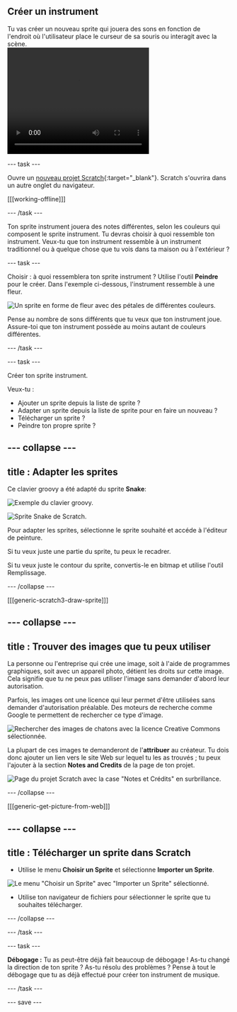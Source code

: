 ## Créer un instrument

<div style="display: flex; flex-wrap: wrap">
<div style="flex-basis: 200px; flex-grow: 1; margin-right: 15px;">
Tu vas créer un nouveau sprite qui jouera des sons en fonction de l'endroit où l'utilisateur place le curseur de sa souris ou interagit avec la scène.
</div>
<div>
 <video width="320" height="240" controls>
  <source src="images/step-2-demo.mp4" type="video/mp4">
  Ton navigateur ne prend pas en charge le format de vidéo mp4.
</video> 
</div>
</div>

--- task ---

Ouvre un [nouveau projet Scratch](http://rpf.io/scratch-new){:target="_blank"}. Scratch s'ouvrira dans un autre onglet du navigateur.

[[[working-offline]]]

--- /task ---

Ton sprite instrument jouera des notes différentes, selon les couleurs qui composent le sprite instrument. Tu devras choisir à quoi ressemble ton instrument. Veux-tu que ton instrument ressemble à un instrument traditionnel ou à quelque chose que tu vois dans ta maison ou à l'extérieur ?

--- task ---

Choisir : à quoi ressemblera ton sprite instrument ? Utilise l'outil **Peindre** pour le créer. Dans l'exemple ci-dessous, l'instrument ressemble à une fleur.

![Un sprite en forme de fleur avec des pétales de différentes couleurs.](images/flower.png)

Pense au nombre de sons différents que tu veux que ton instrument joue. Assure-toi que ton instrument possède au moins autant de couleurs différentes.

--- /task ---

--- task ---

Créer ton sprite instrument.

Veux-tu :
- Ajouter un sprite depuis la liste de sprite ?
- Adapter un sprite depuis la liste de sprite pour en faire un nouveau ?
- Télécharger un sprite ?
- Peindre ton propre sprite ?

--- collapse ---
---
title : Adapter les sprites
---

Ce clavier groovy a été adapté du sprite **Snake**:

![Exemple du clavier groovy.](images/groovy-keyboard.png)

![Sprite Snake de Scratch.](images/snake-sprite.png)

Pour adapter les sprites, sélectionne le sprite souhaité et accéde à l'éditeur de peinture.

Si tu veux juste une partie du sprite, tu peux le recadrer.

Si tu veux juste le contour du sprite, convertis-le en bitmap et utilise l'outil Remplissage.

--- /collapse ---

[[[generic-scratch3-draw-sprite]]]

--- collapse ---
---
title : Trouver des images que tu peux utiliser
---

La personne ou l'entreprise qui crée une image, soit à l'aide de programmes graphiques, soit avec un appareil photo, détient les droits sur cette image. Cela signifie que tu ne peux pas utiliser l'image sans demander d'abord leur autorisation.

Parfois, les images ont une licence qui leur permet d'être utilisées sans demander d'autorisation préalable. Des moteurs de recherche comme Google te permettent de rechercher ce type d'image.

![Rechercher des images de chatons avec la licence Creative Commons sélectionnée.](images/google-search.png)

La plupart de ces images te demanderont de l'**attribuer** au créateur. Tu dois donc ajouter un lien vers le site Web sur lequel tu les as trouvés ; tu peux l'ajouter à la section **Notes and Credits** de la page de ton projet.

![Page du projet Scratch avec la case "Notes et Crédits" en surbrillance.](images/project-page.png)

--- /collapse ---

[[[generic-get-picture-from-web]]]

--- collapse ---
---
title : Télécharger un sprite dans Scratch
---

- Utilise le menu **Choisir un Sprite** et sélectionne **Importer un Sprite**.

![Le menu "Choisir un Sprite" avec "Importer un Sprite" sélectionné.](images/upload-sprite.png)

- Utilise ton navigateur de fichiers pour sélectionner le sprite que tu souhaites télécharger.

--- /collapse ---

--- /task ---

--- task ---

**Débogage :** Tu as peut-être déjà fait beaucoup de débogage ! As-tu changé la direction de ton sprite ? As-tu résolu des problèmes ? Pense à tout le débogage que tu as déjà effectué pour créer ton instrument de musique.

--- /task ---


--- save ---

